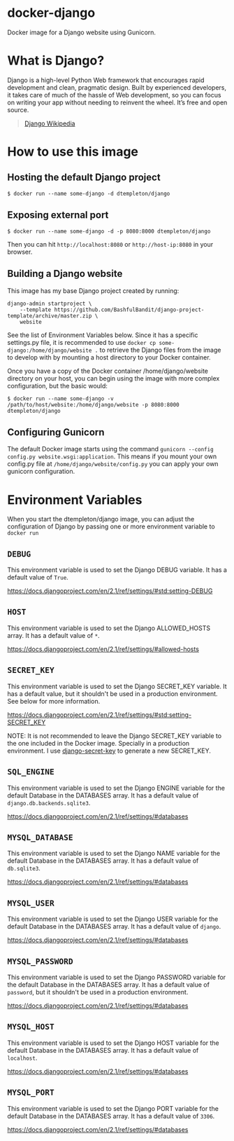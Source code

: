 # docker-django

Docker image for a Django website using Gunicorn.

# What is Django?

Django is a high-level Python Web framework that encourages rapid development and clean,
pragmatic design. Built by experienced developers, it takes care of much of the hassle of
Web development, so you can focus on writing your app without needing to reinvent the wheel.
It’s free and open source.

> <a href="https://en.wikipedia.org/wiki/Django_(web_framework)">Django Wikipedia</a>

# How to use this image

## Hosting the default Django project

```console
$ docker run --name some-django -d dtempleton/django
```

## Exposing external port

```console
$ docker run --name some-django -d -p 8080:8000 dtempleton/django
```

Then you can hit `http://localhost:8080` or `http://host-ip:8080` in your browser.

## Building a Django website

This image has my base Django project created by running:
```console
django-admin startproject \
	--template https://github.com/BashfulBandit/django-project-template/archive/master.zip \
	website
```
See the list of Environment Variables below. Since it has a specific settings.py
file, it is recommended to use `docker cp some-django:/home/django/website .` to retrieve
the Django files from the image to develop with by mounting a host directory
to your Docker container.

Once you have a copy of the Docker container /home/django/website directory on your host, you
can begin using the image with more complex configuration, but the basic would:

```console
$ docker run --name some-django -v /path/to/host/website:/home/django/website -p 8080:8000 dtempleton/django
```

## Configuring Gunicorn

The default Docker image starts using the command `gunicorn --config config.py website.wsgi:application`.
This means if you mount your own config.py file at `/home/django/website/config.py` you can
apply your own gunicorn configuration.

# Environment Variables

When you start the dtempleton/django image, you can adjust the configuration
of Django by passing one or more environment variable to `docker run`

## `DEBUG`

This environment variable is used to set the Django DEBUG variable. It has a
default value of `True`.

https://docs.djangoproject.com/en/2.1/ref/settings/#std:setting-DEBUG

## `HOST`

This environment variable is used to set the Django ALLOWED_HOSTS array. It has
a default value of `*`.

https://docs.djangoproject.com/en/2.1/ref/settings/#allowed-hosts

## `SECRET_KEY`

This environment variable is used to set the Django SECRET_KEY variable. It has a
default value, but it shouldn't be used in a production environment. See below for
more information.

https://docs.djangoproject.com/en/2.1/ref/settings/#std:setting-SECRET_KEY

NOTE: It is not recommended to leave the Django SECRET_KEY variable to the one included
in the Docker image. Specially in a production environment. I use [django-secret-key](https://github.com/ariestiyansyah/django-secret-key) to
generate a new SECRET_KEY.

## `SQL_ENGINE`

This environment variable is used to set the Django ENGINE variable for the default
Database in the DATABASES array. It has a default value of `django.db.backends.sqlite3`.

https://docs.djangoproject.com/en/2.1/ref/settings/#databases

## `MYSQL_DATABASE`

This environment variable is used to set the Django NAME variable for the default
Database in the DATABASES array. It has a default value of `db.sqlite3`.

https://docs.djangoproject.com/en/2.1/ref/settings/#databases

## `MYSQL_USER`

This environment variable is used to set the Django USER variable for the default
Database in the DATABASES array. It has a default value of `django`.

https://docs.djangoproject.com/en/2.1/ref/settings/#databases

## `MYSQL_PASSWORD`

This environment variable is used to set the Django PASSWORD variable for the
default Database in the DATABASES array. It has a default value of `password`,
but it shouldn't be used in a production environment.

https://docs.djangoproject.com/en/2.1/ref/settings/#databases

## `MYSQL_HOST`

This environment variable is used to set the Django HOST variable for the default
Database in the DATABASES array. It has a default value of `localhost`.

https://docs.djangoproject.com/en/2.1/ref/settings/#databases

## `MYSQL_PORT`
This environment variable is used to set the Django PORT variable for the default
Database in the DATABASES array. It has a default value of `3306`.

https://docs.djangoproject.com/en/2.1/ref/settings/#databases
